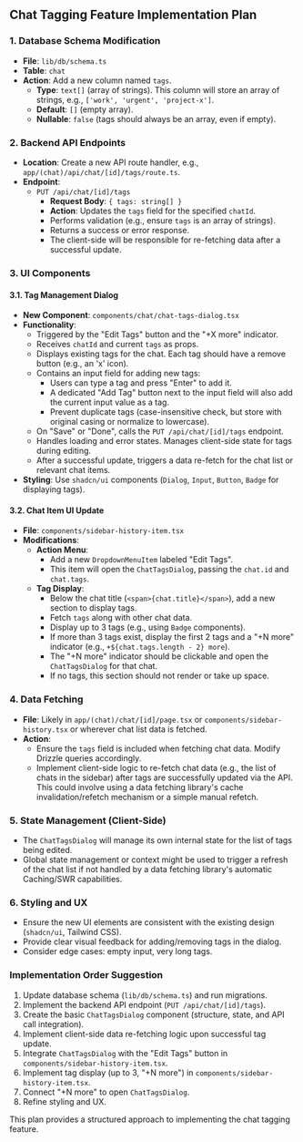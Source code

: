 ## Chat Tagging Feature Implementation Plan

### 1. Database Schema Modification

- **File**: `lib/db/schema.ts`
- **Table**: `chat`
- **Action**: Add a new column named `tags`.
  - **Type**: `text[]` (array of strings). This column will store an array of strings, e.g., `['work', 'urgent', 'project-x']`.
  - **Default**: `[]` (empty array).
  - **Nullable**: `false` (tags should always be an array, even if empty).

### 2. Backend API Endpoints

- **Location**: Create a new API route handler, e.g., `app/(chat)/api/chat/[id]/tags/route.ts`.
- **Endpoint**:
  - `PUT /api/chat/[id]/tags`
    - **Request Body**: `{ tags: string[] }`
    - **Action**: Updates the `tags` field for the specified `chatId`.
    - Performs validation (e.g., ensure `tags` is an array of strings).
    - Returns a success or error response.
    - The client-side will be responsible for re-fetching data after a successful update.

### 3. UI Components

#### 3.1. Tag Management Dialog

- **New Component**: `components/chat/chat-tags-dialog.tsx`
- **Functionality**:
  - Triggered by the "Edit Tags" button and the "+X more" indicator.
  - Receives `chatId` and current `tags` as props.
  - Displays existing tags for the chat. Each tag should have a remove button (e.g., an 'x' icon).
  - Contains an input field for adding new tags:
    - Users can type a tag and press "Enter" to add it.
    - A dedicated "Add Tag" button next to the input field will also add the current input value as a tag.
    - Prevent duplicate tags (case-insensitive check, but store with original casing or normalize to lowercase).
  - On "Save" or "Done", calls the `PUT /api/chat/[id]/tags` endpoint.
  - Handles loading and error states. Manages client-side state for tags during editing.
  - After a successful update, triggers a data re-fetch for the chat list or relevant chat items.
- **Styling**: Use `shadcn/ui` components (`Dialog`, `Input`, `Button`, `Badge` for displaying tags).

#### 3.2. Chat Item UI Update

- **File**: `components/sidebar-history-item.tsx`
- **Modifications**:
  - **Action Menu**:
    - Add a new `DropdownMenuItem` labeled "Edit Tags".
    - This item will open the `ChatTagsDialog`, passing the `chat.id` and `chat.tags`.
  - **Tag Display**:
    - Below the chat title (`<span>{chat.title}</span>`), add a new section to display tags.
    - Fetch `tags` along with other chat data.
    - Display up to 3 tags (e.g., using `Badge` components).
    - If more than 3 tags exist, display the first 2 tags and a "+N more" indicator (e.g., `+${chat.tags.length - 2} more`).
    - The "+N more" indicator should be clickable and open the `ChatTagsDialog` for that chat.
    - If no tags, this section should not render or take up space.

### 4. Data Fetching

- **File**: Likely in `app/(chat)/chat/[id]/page.tsx` or `components/sidebar-history.tsx` or wherever chat list data is fetched.
- **Action**:
  - Ensure the `tags` field is included when fetching chat data. Modify Drizzle queries accordingly.
  - Implement client-side logic to re-fetch chat data (e.g., the list of chats in the sidebar) after tags are successfully updated via the API. This could involve using a data fetching library's cache invalidation/refetch mechanism or a simple manual refetch.

### 5. State Management (Client-Side)

- The `ChatTagsDialog` will manage its own internal state for the list of tags being edited.
- Global state management or context might be used to trigger a refresh of the chat list if not handled by a data fetching library's automatic Caching/SWR capabilities.

### 6. Styling and UX

- Ensure the new UI elements are consistent with the existing design (`shadcn/ui`, Tailwind CSS).
- Provide clear visual feedback for adding/removing tags in the dialog.
- Consider edge cases: empty input, very long tags.

### Implementation Order Suggestion

1.  Update database schema (`lib/db/schema.ts`) and run migrations.
2.  Implement the backend API endpoint (`PUT /api/chat/[id]/tags`).
3.  Create the basic `ChatTagsDialog` component (structure, state, and API call integration).
4.  Implement client-side data re-fetching logic upon successful tag update.
5.  Integrate `ChatTagsDialog` with the "Edit Tags" button in `components/sidebar-history-item.tsx`.
6.  Implement tag display (up to 3, "+N more") in `components/sidebar-history-item.tsx`.
7.  Connect "+N more" to open `ChatTagsDialog`.
8.  Refine styling and UX.

This plan provides a structured approach to implementing the chat tagging feature.
